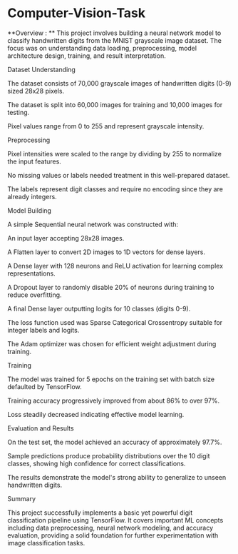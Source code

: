 # Computer-Vision-Task

**Overview :
**
This project involves building a neural network model to classify handwritten digits from the MNIST grayscale image dataset. The focus was on understanding data loading, preprocessing, model architecture design, training, and result interpretation.

Dataset Understanding

The dataset consists of 70,000 grayscale images of handwritten digits (0-9) sized 28x28 pixels.

The dataset is split into 60,000 images for training and 10,000 images for testing.

Pixel values range from 0 to 255 and represent grayscale intensity.


Preprocessing

Pixel intensities were scaled to the range by dividing by 255 to normalize the input features.

No missing values or labels needed treatment in this well-prepared dataset.

The labels represent digit classes and require no encoding since they are already integers.


Model Building

A simple Sequential neural network was constructed with:

An input layer accepting 28x28 images.

A Flatten layer to convert 2D images to 1D vectors for dense layers.

A Dense layer with 128 neurons and ReLU activation for learning complex representations.

A Dropout layer to randomly disable 20% of neurons during training to reduce overfitting.

A final Dense layer outputting logits for 10 classes (digits 0-9).

The loss function used was Sparse Categorical Crossentropy suitable for integer labels and logits.

The Adam optimizer was chosen for efficient weight adjustment during training.


Training

The model was trained for 5 epochs on the training set with batch size defaulted by TensorFlow.

Training accuracy progressively improved from about 86% to over 97%.

Loss steadily decreased indicating effective model learning.


Evaluation and Results

On the test set, the model achieved an accuracy of approximately 97.7%.

Sample predictions produce probability distributions over the 10 digit classes, showing high confidence for correct classifications.

The results demonstrate the model's strong ability to generalize to unseen handwritten digits.


Summary

This project successfully implements a basic yet powerful digit classification pipeline using TensorFlow. It covers important ML concepts including data preprocessing, neural network modeling, and accuracy evaluation, providing a solid foundation for further experimentation with image classification tasks.
